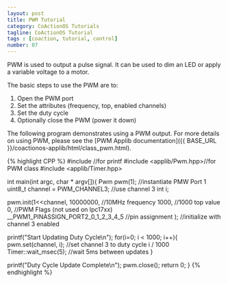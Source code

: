 ```yaml
---
layout: post
title: PWM Tutorial
category: CoActionOS Tutorials
tagline: CoActionOS Tutorial
tags : [coaction, tutorial, control]
number: 07
---
```

PWM is used to output a pulse signal. It can be used to dim an LED or 
apply a variable voltage to a motor.

The basic steps to use the PWM are to:

1. Open the PWM port
1. Set the attributes (frequency, top, enabled channels)
1. Set the duty cycle
1. Optionally close the PWM (power it down)

The following program demonstrates using a PWM output. For more details on 
using PWM, please see the [PWM Applib documentation]({{ BASE_URL }}/coactionos-applib/html/class_pwm.html).

{% highlight CPP %}
#include <cstdio> //for printf
#include <applib/Pwm.hpp>//for PWM class
#include <applib/Timer.hpp>
 
int main(int argc, char * argv[]){
  Pwm pwm(1); //instantiate PMW Port 1
  uint8_t channel = PWM_CHANNEL3; //use channel 3
  int i;
 
  pwm.init(1<<channel,
      10000000, //10MHz frequency
      1000, //1000 top value
      0, //PWM Flags (not used on lpc17xx)
      __PWM1_PINASSIGN_PORT2_0_1_2_3_4_5 //pin assignment
  );  //initialize with channel 3 enabled
 
  printf("Start Updating Duty Cycle\n");
  for(i=0; i < 1000; i++){
    pwm.set(channel, i); //set channel 3 to duty cycle i / 1000
    Timer::wait_msec(5); //wait 5ms between updates
  }
 
  printf("Duty Cycle Update Complete\n");
  pwm.close();
  return 0;
}
{% endhighlight %}
 